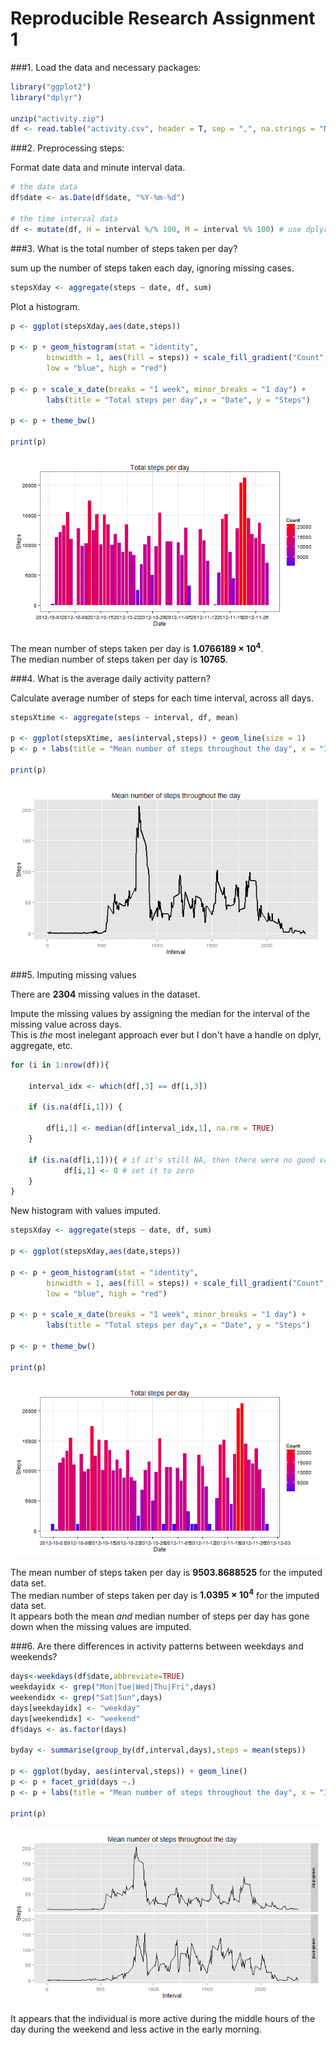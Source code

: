 Reproducible Research Assignment 1
==============================================

###1. Load the data and necessary packages:  


```r
library("ggplot2")
library("dplyr")

unzip("activity.zip")
df <- read.table("activity.csv", header = T, sep = ",", na.strings = "NA")
```

###2. Preprocessing steps:  

Format date data and minute interval data.       

```r
# the date data
df$date <- as.Date(df$date, "%Y-%m-%d")

# the time interval data
df <- mutate(df, H = interval %/% 100, M = interval %% 100) # use dplyr to cut hours and minutes.
```

###3. What is the total number of steps taken per day? 

sum up the number of steps taken each day, ignoring missing cases.   

```r
stepsXday <- aggregate(steps ~ date, df, sum)
```

Plot a histogram.    

```r
p <- ggplot(stepsXday,aes(date,steps))  
    
p <- p + geom_histogram(stat = "identity",
        binwidth = 1, aes(fill = steps)) + scale_fill_gradient("Count",
        low = "blue", high = "red") 
    
p <- p + scale_x_date(breaks = "1 week", minor_breaks = "1 day") +
        labs(title = "Total steps per day",x = "Date", y = "Steps")

p <- p + theme_bw()

print(p)
```

![plot of chunk unnamed-chunk-4](figure/unnamed-chunk-4-1.png) 



The mean number of steps taken per day is **1.0766189 &times; 10<sup>4</sup>**.  
The median number of steps taken per day is **10765**.  

###4. What is the average daily activity pattern?

Calculate average number of steps for each time interval, across all days.


```r
stepsXtime <- aggregate(steps ~ interval, df, mean)

p <- ggplot(stepsXtime, aes(interval,steps)) + geom_line(size = 1)
p <- p + labs(title = "Mean number of steps throughout the day", x = "Interval", y = "Steps")

print(p)
```

![plot of chunk unnamed-chunk-6](figure/unnamed-chunk-6-1.png) 


###5. Imputing missing values



There are **2304** missing values in the dataset. 

Impute the missing values by assigning the median for the interval of the missing value across days.  
This is *the* most inelegant approach ever but I don't have a handle on dplyr, aggregate, etc.


```r
for (i in 1:nrow(df)){
    
    interval_idx <- which(df[,3] == df[i,3])
    
    if (is.na(df[i,1])) {
        
        df[i,1] <- median(df[interval_idx,1], na.rm = TRUE)
    }
        
    if (is.na(df[i,1])){ # if it's still NA, then there were no good values
            df[i,1] <- 0 # set it to zero
    }       
}
```

New histogram with values imputed.    

```r
stepsXday <- aggregate(steps ~ date, df, sum)

p <- ggplot(stepsXday,aes(date,steps))  
    
p <- p + geom_histogram(stat = "identity",
        binwidth = 1, aes(fill = steps)) + scale_fill_gradient("Count",
        low = "blue", high = "red") 
    
p <- p + scale_x_date(breaks = "1 week", minor_breaks = "1 day") +
        labs(title = "Total steps per day",x = "Date", y = "Steps")

p <- p + theme_bw()

print(p)
```

![plot of chunk unnamed-chunk-9](figure/unnamed-chunk-9-1.png) 



The mean number of steps taken per day is **9503.8688525** for the imputed data set.  
The median number of steps taken per day is **1.0395 &times; 10<sup>4</sup>** for the imputed data set.  
It appears both the mean *and* median number of steps per day has gone down when the missing values are imputed.  

###6. Are there differences in activity patterns between weekdays and weekends?


```r
days<-weekdays(df$date,abbreviate=TRUE)
weekdayidx <- grep("Mon|Tue|Wed|Thu|Fri",days)
weekendidx <- grep("Sat|Sun",days)
days[weekdayidx] <- "weekday"
days[weekendidx] <- "weekend"
df$days <- as.factor(days)

byday <- summarise(group_by(df,interval,days),steps = mean(steps))

p <- ggplot(byday, aes(interval,steps)) + geom_line()
p <- p + facet_grid(days ~.)
p <- p + labs(title = "Mean number of steps throughout the day", x = "Interval", y = "Steps") 

print(p)
```

![plot of chunk unnamed-chunk-11](figure/unnamed-chunk-11-1.png) 

It appears that the individual is more active during the middle hours of the day during the weekend and less active in the early morning. 
